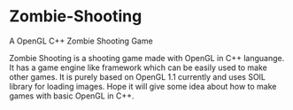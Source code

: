 # Zombie-Shooting
A OpenGL C++ Zombie Shooting Game

Zombie Shooting is a shooting game made with OpenGL in C++ languange. It has a game engine like framework which can be easily used to
make other games. It is purely based on OpenGL 1.1 currently and uses SOIL library for loading images. Hope it will give some idea
about how to make games with basic OpenGL in C++.
